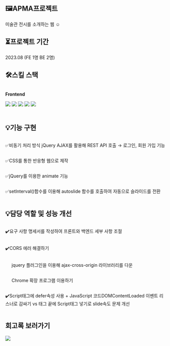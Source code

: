 ## 🖼️APMA프로젝트
미술관 전시를 소개하는 웹  :relaxed:

## ⏳프로젝트 기간 
2023.08 (FE 1명 BE 2명)

## 🛠️스킬 스택 
<div style="display:flex; flex-direction:column; align-items:flex-start;">
    <p><strong>Frontend</strong></p>
    <div>
        <img src="https://img.shields.io/badge/html5-E34F26?style=flat-square&logo=html5&logoColor=white"> 
        <img src="https://img.shields.io/badge/css-1572B6?style=flat-square&logo=css3&logoColor=white"> 
        <img src="https://img.shields.io/badge/javascript-F7DF1E?style=flat-square&logo=javascript&logoColor=black"> 
        <img src="https://img.shields.io/badge/jquery-0769AD?style=flat-square&logo=jquery&logoColor=black"> 
        <img src="https://img.shields.io/badge/Netlify-00C7B7?style=flat-square&logo=Netlify&logoColor=white"> 
    </div><br/>
</div>

## 💡기능 구현
<div style="display:flex; flex-direction:column; align-items:flex-start;">
    <p>✅비동기 처리 방식 jQuery AJAX를 활용해 REST API 호출 → 로그인, 회원 가입 기능 </p>
    <p>✅CSS를 통한 반응형 웹으로 제작</p>
    <p>✅jQuery를 이용한 animate 기능 </p>
    <p>✅setInterval()함수를 이용해 autoslide 함수를 호출하여 자동으로 슬라이드를 전환 </p>
</div>

## 💡담당 역할 및 성능 개선 
<div style="display:flex; flex-direction:column; align-items:flex-start;">
    <p>✔️요구 사항 명세서를 작성하여 프론트와 백엔드 세부 사항 조절</p>
    <p>✔️CORS 에러 해결하기 </p>
    <p>&nbsp&nbsp&nbsp&nbsp jquery 플러그인을 이용해 ajax-cross-origin 라이브러리를 다운</p>
    <p>&nbsp&nbsp&nbsp&nbsp Chrome 확장 프로그램 이용하기</p>
    <p>✔️Script태그에 defer속성 사용 + JavaScript 코드DOMContentLoaded 이벤트 리스너로 감싸기 vs <body/>태그 끝에 Script태그 넣기로 slide속도 문제 개선 </p>
  
</div>

## 회고록 보러가기 
 <a href="https://2-doooo-2.tistory.com/118">
          <img src="https://img.shields.io/badge/Tistory-E74C3C?style=flat-square&logo=tistory&logoColor=white"> 
 </a>
